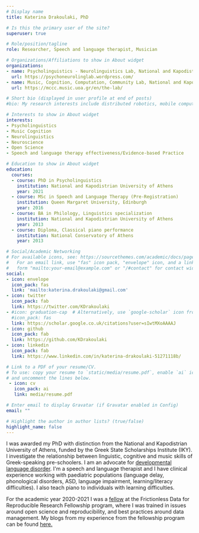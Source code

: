 ```yaml
---
# Display name
title: Katerina Drakoulaki, PhD

# Is this the primary user of the site?
superuser: true

# Role/position/tagline
role: Researcher, Speech and language therapist, Musician

# Organizations/Affiliations to show in About widget
organizations:
- name: Psycholinguistics - Neurolinguistics Lab, National and Kapodistrian University of Athens 
  url: https://psychoneurolinglab.wordpress.com/
- name: Music, Cognition, Computation, Community Lab, National and Kapodistrian University of Athens
  url: https://mccc.music.uoa.gr/en/the-lab/

# Short bio (displayed in user profile at end of posts)
#bio: My research interests include distributed robotics, mobile computing and programmable matter.

# Interests to show in About widget
interests:
- Psycholinguistics 
- Music Cognition
- Neurolinguistics
- Neuroscience
- Open Science 
- Speech and language therapy effectiveness/Evidence-based Practice

# Education to show in About widget
education:
  courses:
  - course: PhD in Psycholinguistics
    institution: National and Kapodistrian University of Athens
    year: 2021 
  - course: MSc in Speech and Language Therapy (Pre-Registration)
    institution: Queen Margaret University, Edinburgh
    year: 2016
  - course: BA in Philology, Linguistics specialization
    institution: National and Kapodistrian University of Athens
    year: 2013
  - course: Diploma, Classical piano performance
    institution: National Conservatory of Athens
    year: 2013

# Social/Academic Networking
# For available icons, see: https://sourcethemes.com/academic/docs/page-builder/#icons
#   For an email link, use "fas" icon pack, "envelope" icon, and a link in the
#   form "mailto:your-email@example.com" or "/#contact" for contact widget.
social:
- icon: envelope
  icon_pack: fas
  link: 'mailto:katerina.drakoulaki@gmail.com'
- icon: twitter
  icon_pack: fab
  link: https://twitter.com/KDrakoulaki
- #icon: graduation-cap  # Alternatively, use `google-scholar` icon from `ai` icon pack
  #icon_pack: fas
  link: https://scholar.google.co.uk/citations?user=sIwtMXoAAAAJ
- icon: github
  icon_pack: fab
  link: https://github.com/KDrakoulaki
- icon: linkedin
  icon_pack: fab
  link: https://www.linkedin.com/in/katerina-drakoulaki-51271118b/

# Link to a PDF of your resume/CV.
# To use: copy your resume to `static/media/resume.pdf`, enable `ai` icons in `params.toml`, 
# and uncomment the lines below.
 - icon: cv
   icon_pack: ai
   link: media/resume.pdf

# Enter email to display Gravatar (if Gravatar enabled in Config)
email: ""

# Highlight the author in author lists? (true/false)
highlight_name: false
---
```


I was awarded my PhD with distinction from the National and Kapodistrian University of Athens, funded by the Greek State Scholarships Institute (IKY). I investigate the relationship between linguistic, cognitive and music skills of Greek-speaking pre-schoolers. I am an advocate for [developmental language disorder](dld.org).  I'm a speech and language therapist and I have clinical experience working with paediatric populations (language delay, phonological disorders, ASD, language impairment, learning/literacy difficulties). I also teach piano to individuals with learning difficulties. 

For the academic year 2020-2021 I was a [fellow](https://fellows.frictionlessdata.io/) at the Frictionless Data for Reproducible Research Fellowship program, where I was trained in issues around open science and reproducibility, and best practices around data management. My blogs from my experience from the fellowship program can be found [here.](https://fellows.frictionlessdata.io/blog/)

<!-- {{< icon name="download" pack="fas" >}} Download my {{< staticref "media/demo_resume.pdf" "newtab" >}}resumé{{< /staticref >}}. -->
